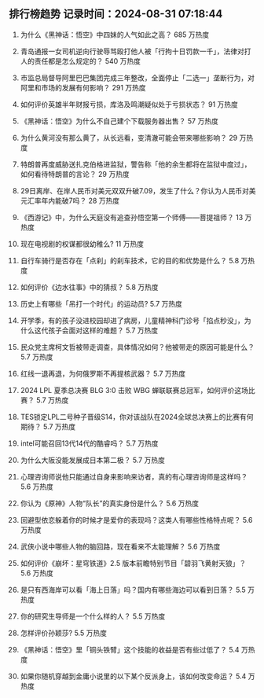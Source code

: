 
## 排行榜趋势 记录时间：2024-08-31 07:18:44
  
  1. 为什么《黑神话：悟空》中四妹的人气如此之高？ 685 万热度
    
  2. 青岛通报一女司机逆向行驶辱骂殴打他人被「行拘十日罚款一千」，法律对打人的责任都是怎么规定的？ 540 万热度
    
  3. 市监总局督导阿里巴巴集团完成三年整改，全面停止「二选一」垄断行为，对阿里和市场的发展有何影响？ 291 万热度
    
  4. 如何评价英雄半年财报亏损，库洛及鸣潮疑似处于亏损状态？ 91 万热度
    
  5. 《黑神话：悟空》为什么不自己建个下载服务器出售？ 57 万热度
    
  6. 为什么黄河没有那么黄了，从长远看，变清澈可能会带来哪些影响？ 29 万热度
    
  7. 特朗普再度威胁送扎克伯格进监狱，警告称「他的余生都将在监狱中度过」，如何看待特朗普的言论？ 29 万热度
    
  8. 29日离岸、在岸人民币对美元双双升破7.09，发生了什么？你认为人民币对美元汇率年内能破7吗？ 28 万热度
    
  9. 《西游记》中，为什么天庭没有追查孙悟空第一个师傅——菩提祖师？ 13 万热度
    
  10. 现在电视剧的权谋都很幼稚么? 11 万热度
    
  11. 自行车骑行是否存在「点刹」的刹车技术，它的目的和优势是什么？ 5.8 万热度
    
  12. 如何评价《边水往事》中的猜叔？ 5.8 万热度
    
  13. 历史上有哪些「吊打一个时代」的运动员? 5.7 万热度
    
  14. 开学季，有的孩子没进校园却进了病房，儿童精神科门诊号「掐点秒没」，为什么这代孩子会面对这样的难题？ 5.7 万热度
    
  15. 民众党主席柯文哲被带走调查，具体情况如何？他被带走的原因可能是什么？ 5.7 万热度
    
  16. 红线一退再退，为何俄罗斯不再提核武器？ 5.7 万热度
    
  17. 2024 LPL 夏季总决赛 BLG 3:0 击败 WBG 蝉联联赛总冠军，如何评价这场比赛？ 5.7 万热度
    
  18. TES锁定LPL二号种子晋级S14，你对该战队在2024全球总决赛上的比赛有何期待？ 5.7 万热度
    
  19. intel可能召回13代14代的酷睿吗？ 5.7 万热度
    
  20. 为什么大阪没能发展成日本第二极？ 5.7 万热度
    
  21. 心理咨询师说他只能通过自身来影响来访者，真的有心理咨询师是这样吗？ 5.6 万热度
    
  22. 你认为《原神》人物“队长”的真实身份是什么？ 5.6 万热度
    
  23. 回避型依恋躲着你的时候才是爱你的表现吗？这类人有哪些性格特点呢？ 5.6 万热度
    
  24. 武侠小说中哪些人物的脑回路，现在看来不太能理解？ 5.6 万热度
    
  25. 如何评价《崩坏：星穹铁道》2.5 版本前瞻特别节目「碧羽飞黄射天狼」？ 5.6 万热度
    
  26. 是只有西海岸可以看「海上日落」吗？国内有哪些海边可以看到日落？ 5.5 万热度
    
  27. 你的研究生导师是一个什么样的人？ 5.5 万热度
    
  28. 怎样评价孙颖莎? 5.5 万热度
    
  29. 《黑神话：悟空》里「铜头铁臂」这个技能的收益是否有些过低了？ 5.4 万热度
    
  30. 如果你随机穿越到金庸小说里的以下某个反派身上，该如何改变命运？ 5.4 万热度
    
